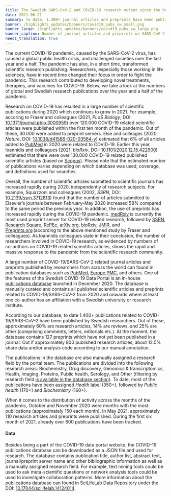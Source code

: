 ```yaml
---
title: The Swedish SARS-CoV-2 and COVID-19 research output since the beginning of the pandemic  # short
date: 2021-06-21
summary: To date, 1.400+ journal articles and preprints have been published by researchers affiliated to a Swedish university or research institute. The database of these publications is compiled by the Portal and is available for download.
banner: /highlights_updates/banners/covid19_pubs_sw_small.png
banner_large: /highlights_updates/banners/covid19_pubs_sw_large.png
banner_caption: Number of journal articles and preprints on SARS-CoV-2 and COVID-19 where at least one author has an affiliation with a Swedish university or research institute. Interactive plot is available below on this page [on this page](/projects/dashboard/).
needs_translation: true
---
```


The current COVID-19 pandemic, caused by the SARS-CoV-2 virus, has caused a global public health crisis, and challenged societies over the last year and a half. The pandemic has also, in a short time, transformed scientific research publishing. Researchers, especially those working in life sciences, have in record time changed their focus in order to fight the pandemic. This research contributed to developing novel treatments, therapies, and vaccines for COVID-19. Below, we take a look at the numbers of global and Swedish research publications over the year and a half of the pandemic.

Research on COVID-19 has resulted in a large number of scientific publications during 2020 which continues to grow in 2021. For example, accoring to Fraser and colleagues (2021, *PLoS Biology*, DOI: [10.1371/journal.pbio.3000959](https://doi.org/10.1371/journal.pbio.3000959)) over 120.000 COVID-19 related scientific articles were published within the first ten month of the pandemic. Out of these, 30.000 were added to preprint servers. Else and colleages (2020, *Nature*, DOI: [10.1038/d41586-020-03564-y](https://doi.org/10.1038/d41586-020-03564-y)) estimated that 6% of all articles added to [PubMed](https://pubmed.ncbi.nlm.nih.gov/) in 2020 were related to COVID-19. Earlier this year, Ioannidis and colleagues (2021, *bioRxiv*, DOI: [10.1101/2020.12.15.422900](https://www.biorxiv.org/content/10.1101/2020.12.15.422900v2)) estimated that there were over 130.000 COVID-19 related published scientific articles (based on [Scopus](https://www.scopus.com/home.uri)). Please note that the estimated number of publications varies depending on which database was used, coverage, and definitions used for searches.

Overall, the number of scientific articles submitted to scientific journals has increased rapidly during 2020, independently of research subjects. For example, Squazzoni and colleagues (2002, *SSRN*, DOI: [10.2139/ssrn.3712813](https://dx.doi.org/10.2139/ssrn.3712813)) found that the number of articles submitted to Elsevier’s journals between February-May 2020 increased 58% compared to the same period the previous year. In addition, the use of preprints has increased rapidly during the COVID-19 pandemic. [medRxiv](https://www.medrxiv.org/) is currently the most used preprint server for COVID-19 related research, followed by [SSRN](http://ssrn.com/), [Research Square](https://www.researchsquare.com/), [RePEc](http://repec.org/), [arXiv.org](https://arxiv.org/), [bioRxiv](https://www.biorxiv.org/), [JMIR](https://www.jmir.org/), and [Preprints.org](https://www.preprints.org/) (according to the above mentioned study by Fraser and colleagues). As Ioannidis colleagues state in their conclusion, the number of researchers involved in COVID-19 research, as evidenced by numbers of co-authors on COVID-19 related scientific articles, shows the rapid and massive response to the pandemic from the scientific research community.

A large number of COVID-19/SARS-CoV-2 related journal articles and preprints published by researchers from across the world can found in publication databases such as [PubMed](https://pubmed.ncbi.nlm.nih.gov/), [Europe PMC](https://europepmc.org/), and others. One of the features of the Swedish COVID-19 Data Portal is an in-house [publications database](/publications/) launched in December 2020. The database is manually curated and contains all published scientific articles and preprints related to COVID-19/SARS-CoV-2 from 2020 and onwards where at least one co-author has an affiliation with a Swedish university or research institute.

According to our database, to date 1.400+ publications related to COVID-19/SARS-CoV-2 have been published by Swedish researchers. Out of these, approximately 60% are research articles, 14% are reviews, and 25% are other (comprising comments, letters, editorials etc.). At the moment, the database contains 127 preprints which have not yet been published in a journal. Out if approximately 800 published research articles, about 12.5% share data and/or analysis code according to our manual annotation.

The publications in the database are also manually assigned a research field by the portal team. The publications are divided into the following research areas: Biochemistry, Drug discovery, Genomics & transcriptomics, Health, Imaging, Proteins, Public health, Serology, and Other (filtering by research field [is available in the database section](/publications/)). To date, most of the publications have been assigned *Health* label (350+), followed by *Public health* (170+) and *Biochemistry* (160+).

When it comes to the distribution of activity across the months of the pandemic, October and November 2020 were months with the most publications (approximately 150 each month). In May 2021, approximately 110 research articles and preprints were published. During the first six month of 2021, already over 600 publications have been tracked.

#### Data

Besides being a part of the COVID-19 data portal website, the COVID-19 publications database can be downloaded as a JSON file and used for research. The database contains publication title, author list, abstract text, journal/preprint server name and other bibliographic information as well as a manually assigned research field. For example, text mining tools could be used to ask meta-scientific questions or network analysis tools could be used to investigate collaboration patterns. More information about the publications database can found in SciLifeLab Data Repository under the DOI: [10.17044/scilifelab.14124014](https://doi.org/10.17044/scilifelab.14124014).
